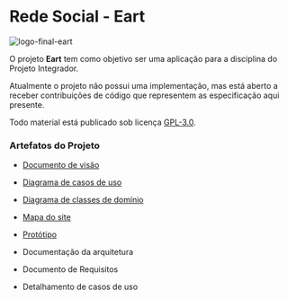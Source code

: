# Rede Social - Eart

![logo-final-eart](https://user-images.githubusercontent.com/82484797/134920013-c6a516dc-7ad0-4f24-bedb-307853bdb367.png)

O projeto __Eart__ tem como objetivo ser uma aplicação para a disciplina do Projeto Integrador.

Atualmente o projeto não possui uma implementação, mas está aberto a receber contribuições de código que representem as especificação aqui presente.

Todo material está publicado sob licença [GPL-3.0](https://www.gnu.org/licenses/quick-guide-gplv3.pt-br.html).


### Artefatos do Projeto
* [Documento de visão](./docs/visao_do_produto.md)

* [Diagrama de casos de uso](./diagramas/Diagrama-de-Casos-de-Uso.png)

* [Diagrama de classes de domínio](./diagramas/Diagrama-de-Classes.png)

* [Mapa do site](https://www.figma.com/file/UGt8EC7WJdZ589ihCGJtrw/Mapa-do-site?node-id=0%3A1)

* [Protótipo](https://www.figma.com/file/orYtPjWyNKd6Q4YJMPY6zH/Eart?node-id=0%3A1)

* Documentação da arquitetura

* Documento de Requisitos

* Detalhamento de casos de uso
